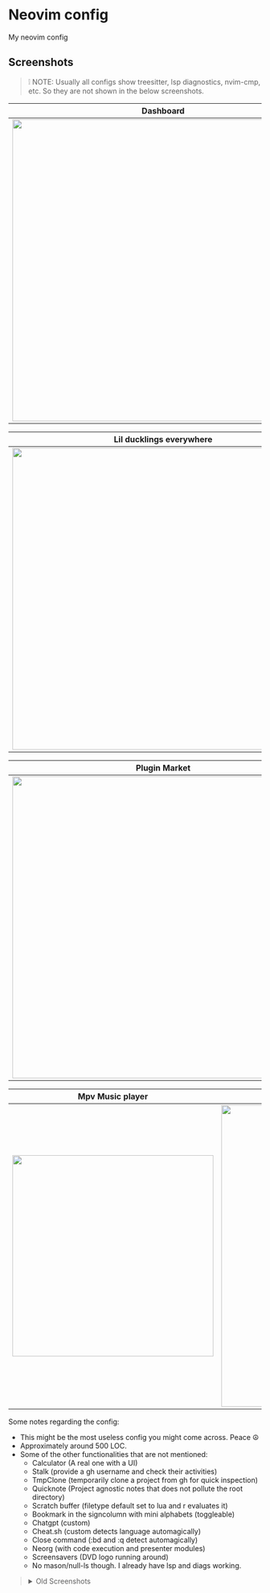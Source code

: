 # Neovim config
My neovim config

## Screenshots
> ❕ NOTE: Usually all configs show treesitter, lsp diagnostics, nvim-cmp, etc. So they are not shown in the below screenshots.

| Dashboard | Init file |
|---|---|
| <img width=600 src="https://github.com/tamton-aquib/nvim/assets/77913442/c0054c4b-c931-43d9-8f55-eca550755785" /> | <img width=600 src="https://github.com/tamton-aquib/nvim/assets/77913442/700b1119-f088-45bd-aba5-11081eaa29a7" /> |

| Lil ducklings everywhere | Animated float open |
|---|---|
| <img width=600 src="https://github.com/tamton-aquib/nvim/assets/77913442/4f02c929-d968-4bf6-ac89-701ef852c66b" /> | <img width=600 src="https://github.com/tamton-aquib/nvim/assets/77913442/ea93ed3b-f66e-4720-95e1-39a29f4e823c" /> |

| Plugin Market | Read XKCD when bored |
|---|---|
| <img width=600 src="https://github.com/tamton-aquib/nvim/assets/77913442/5fb6be32-c7a3-420f-8542-4900f705fb61" /> | <img width=600 src="https://github.com/tamton-aquib/nvim/assets/77913442/e8234ada-8562-4e98-8a5c-b7304bd2b701" /> |

| Mpv Music player | Raining inside |
|---|---|
| <img height=400 src="https://github.com/tamton-aquib/nvim/assets/77913442/11c2f3db-6323-41ba-861f-91d3d800b4ca" /> | <img width=600 src="https://github.com/tamton-aquib/nvim/assets/77913442/a5873e97-12a8-4474-a964-205f3c1b35ae" /> |


Some notes regarding the config:
- This might be the most useless config you might come across. Peace ☮️
- Approximately around 500 LOC.
- Some of the other functionalities that are not mentioned:
  - Calculator (A real one with a UI)
  - Stalk (provide a gh username and check their activities)
  - TmpClone (temporarily clone a project from gh for quick inspection)
  - Quicknote (Project agnostic notes that does not pollute the root directory)
  - Scratch buffer (filetype default set to lua and <leader>r evaluates it)
  - Bookmark in the signcolumn with mini alphabets (toggleable)
  - Chatgpt (custom)
  - Cheat.sh (custom detects language automagically)
  - Close command (:bd and :q detect automagically)
  - Neorg (with code execution and presenter modules)
  - Screensavers (DVD logo running around)
  - No mason/null-ls though. I already have lsp and diags working.

> <details>
> <summary>Old Screenshots</summary>
> 
> ![image](https://user-images.githubusercontent.com/77913442/146633265-bdbcdae3-29b2-4058-b217-d5f2b162af40.png)
> ![image](https://user-images.githubusercontent.com/77913442/146633549-c098e7ca-6f6d-4740-8ab6-531d8a030555.png)
> ![image](https://user-images.githubusercontent.com/77913442/146633580-3fa0430e-228e-4010-97ca-46ea58cffc14.png)
> </details>
